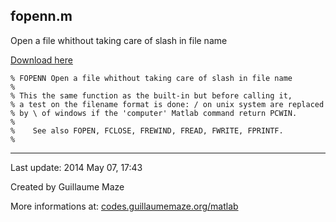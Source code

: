 ## fopenn.m ##
Open a file whithout taking care of slash in file name

[Download here](http://guillaumemaze.googlecode.com/svn/trunk/matlab/codes/inout/fopenn.m)

```
% FOPENN Open a file whithout taking care of slash in file name
%
% This the same function as the built-in but before calling it,
% a test on the filename format is done: / on unix system are replaced
% by \ of windows if the 'computer' Matlab command return PCWIN.
%
%    See also FOPEN, FCLOSE, FREWIND, FREAD, FWRITE, FPRINTF.
%
```

---

Last update: 2014 May 07, 17:43

Created by Guillaume Maze

More informations at: [codes.guillaumemaze.org/matlab](http://codes.guillaumemaze.org/matlab)